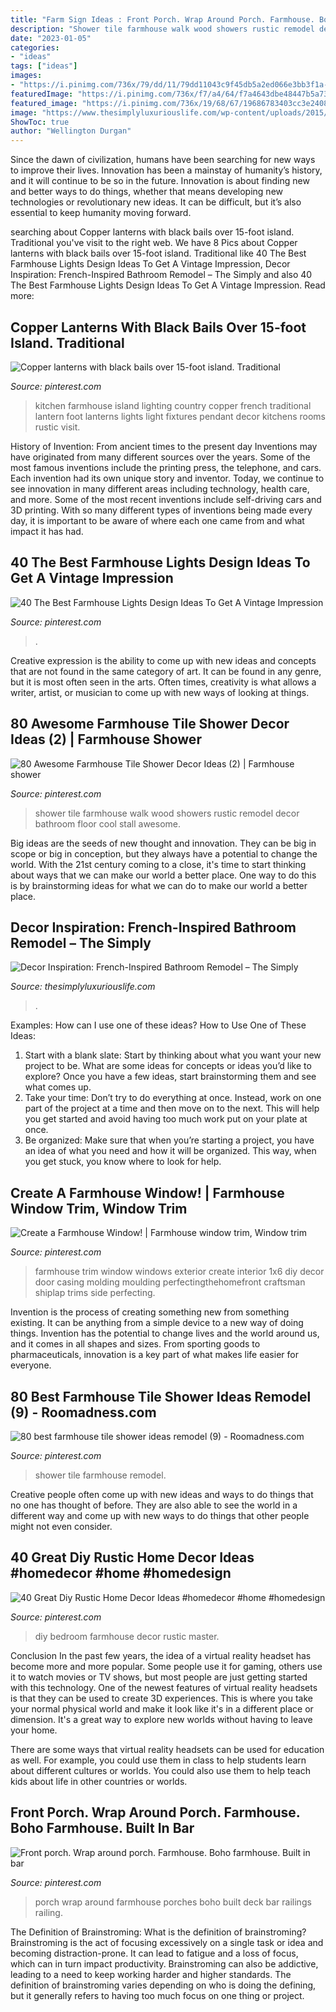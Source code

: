 ```yaml
---
title: "Farm Sign Ideas : Front Porch. Wrap Around Porch. Farmhouse. Boho Farmhouse. Built In Bar"
description: "Shower tile farmhouse walk wood showers rustic remodel decor bathroom floor cool stall awesome"
date: "2023-01-05"
categories:
- "ideas"
tags: ["ideas"]
images:
- "https://i.pinimg.com/736x/79/dd/11/79dd11043c9f45db5a2ed066e3bb3f1a--kitchen-lighting-over-island-copper-lantern.jpg"
featuredImage: "https://i.pinimg.com/736x/f7/a4/64/f7a4643dbe48447b5a7393627ceb3944--ferns-built-ins.jpg"
featured_image: "https://i.pinimg.com/736x/19/68/67/19686783403cc3e2408e6a7c7d0bf21b.jpg"
image: "https://www.thesimplyluxuriouslife.com/wp-content/uploads/2015/07/dreamywhite.jpg"
ShowToc: true
author: "Wellington Durgan"
---
```



Since the dawn of civilization, humans have been searching for new ways to improve their lives. Innovation has been a mainstay of humanity’s history, and it will continue to be so in the future. Innovation is about finding new and better ways to do things, whether that means developing new technologies or revolutionary new ideas. It can be difficult, but it’s also essential to keep humanity moving forward.

	

		
searching about Copper lanterns with black bails over 15-foot island. Traditional you've visit to the right web. We have 8 Pics about Copper lanterns with black bails over 15-foot island. Traditional like 40 The Best Farmhouse Lights Design Ideas To Get A Vintage Impression, Decor Inspiration: French-Inspired Bathroom Remodel – The Simply and also 40 The Best Farmhouse Lights Design Ideas To Get A Vintage Impression. Read more:
		
    
## Copper Lanterns With Black Bails Over 15-foot Island. Traditional

<img loading=lazy src="https://i.pinimg.com/736x/79/dd/11/79dd11043c9f45db5a2ed066e3bb3f1a--kitchen-lighting-over-island-copper-lantern.jpg" onerror="this.onerror=null;this.src='https://tse3.mm.bing.net/th?id=OIP.DPxDCGwdwKsICUVef0PV1wHaLH&amp;pid=15.1';" alt="Copper lanterns with black bails over 15-foot island. Traditional">

_Source: pinterest.com_

>kitchen farmhouse island lighting country copper french traditional lantern foot lanterns lights light fixtures pendant decor kitchens rooms rustic visit. 

	

History of Invention: From ancient times to the present day
Inventions may have originated from many different sources over the years. Some of the most famous inventions include the printing press, the telephone, and cars. Each invention had its own unique story and inventor. Today, we continue to see innovation in many different areas including technology, health care, and more. Some of the most recent inventions include self-driving cars and 3D printing. With so many different types of inventions being made every day, it is important to be aware of where each one came from and what impact it has had.

    
## 40 The Best Farmhouse Lights Design Ideas To Get A Vintage Impression

<img loading=lazy src="https://i.pinimg.com/736x/19/68/67/19686783403cc3e2408e6a7c7d0bf21b.jpg" onerror="this.onerror=null;this.src='https://tse2.mm.bing.net/th?id=OIP.l1olilmJMBpMI1ioz9U6mwHaLH&amp;pid=15.1';" alt="40 The Best Farmhouse Lights Design Ideas To Get A Vintage Impression">

_Source: pinterest.com_

>. 

	

Creative expression is the ability to come up with new ideas and concepts that are not found in the same category of art. It can be found in any genre, but it is most often seen in the arts. Often times, creativity is what allows a writer, artist, or musician to come up with new ways of looking at things.

    
## 80 Awesome Farmhouse Tile Shower Decor Ideas (2) | Farmhouse Shower

<img loading=lazy src="https://i.pinimg.com/736x/62/de/ca/62deca008a7ef588cf3dbdb00445d442.jpg" onerror="this.onerror=null;this.src='https://tse2.mm.bing.net/th?id=OIP.X0mXRBunvShclNvjlTSXYAHaJ3&amp;pid=15.1';" alt="80 Awesome Farmhouse Tile Shower Decor Ideas (2) | Farmhouse shower">

_Source: pinterest.com_

>shower tile farmhouse walk wood showers rustic remodel decor bathroom floor cool stall awesome. 

	

Big ideas are the seeds of new thought and innovation. They can be big in scope or big in conception, but they always have a potential to change the world. With the 21st century coming to a close, it's time to start thinking about ways that we can make our world a better place. One way to do this is by brainstorming ideas for what we can do to make our world a better place.

    
## Decor Inspiration: French-Inspired Bathroom Remodel – The Simply

<img loading=lazy src="https://www.thesimplyluxuriouslife.com/wp-content/uploads/2015/07/dreamywhite.jpg" onerror="this.onerror=null;this.src='https://tse4.mm.bing.net/th?id=OIP.iXhpoFeIip5MbKynk0hHoAHaLH&amp;pid=15.1';" alt="Decor Inspiration: French-Inspired Bathroom Remodel – The Simply">

_Source: thesimplyluxuriouslife.com_

>. 

	

Examples: How can I use one of these ideas?
How to Use One of These Ideas: 
1. Start with a blank slate: Start by thinking about what you want your new project to be. What are some ideas for concepts or ideas you’d like to explore? Once you have a few ideas, start brainstorming them and see what comes up. 
2. Take your time: Don’t try to do everything at once. Instead, work on one part of the project at a time and then move on to the next. This will help you get started and avoid having too much work put on your plate at once. 
3. Be organized: Make sure that when you’re starting a project, you have an idea of what you need and how it will be organized. This way, when you get stuck, you know where to look for help. 

    
## Create A Farmhouse Window! | Farmhouse Window Trim, Window Trim

<img loading=lazy src="https://i.pinimg.com/736x/0b/93/52/0b935218572c02c4dc71dbf53f638422--farmhouse-trim-farmhouse-windows.jpg" onerror="this.onerror=null;this.src='https://tse1.mm.bing.net/th?id=OIP.icV4_S9KZA7oyiGCTU21hQHaLI&amp;pid=15.1';" alt="Create a Farmhouse Window! | Farmhouse window trim, Window trim">

_Source: pinterest.com_

>farmhouse trim window windows exterior create interior 1x6 diy decor door casing molding moulding perfectingthehomefront craftsman shiplap trims side perfecting. 

	

Invention is the process of creating something new from something existing. It can be anything from a simple device to a new way of doing things. Invention has the potential to change lives and the world around us, and it comes in all shapes and sizes. From sporting goods to pharmaceuticals, innovation is a key part of what makes life easier for everyone.

    
## 80 Best Farmhouse Tile Shower Ideas Remodel (9) - Roomadness.com

<img loading=lazy src="https://i.pinimg.com/736x/e8/47/76/e8477657f594a75fb7badc60372a31c1.jpg" onerror="this.onerror=null;this.src='https://tse2.mm.bing.net/th?id=OIP.Sl9vQs_f8h4oX9ZW9JJutgHaJ3&amp;pid=15.1';" alt="80 best farmhouse tile shower ideas remodel (9) - Roomadness.com">

_Source: pinterest.com_

>shower tile farmhouse remodel. 

	

Creative people often come up with new ideas and ways to do things that no one has thought of before. They are also able to see the world in a different way and come up with new ways to do things that other people might not even consider.

    
## 40 Great Diy Rustic Home Decor Ideas #homedecor #home #homedesign

<img loading=lazy src="https://i.pinimg.com/736x/fd/0c/80/fd0c802c2959597dd36949d390641701.jpg" onerror="this.onerror=null;this.src='https://tse1.mm.bing.net/th?id=OIP.h021p4gN7LR-iNuO6N2eegHaL2&amp;pid=15.1';" alt="40 Great Diy Rustic Home Decor Ideas #homedecor #home #homedesign">

_Source: pinterest.com_

>diy bedroom farmhouse decor rustic master. 

	

Conclusion
In the past few years, the idea of a virtual reality headset has become more and more popular. Some people use it for gaming, others use it to watch movies or TV shows, but most people are just getting started with this technology. 
One of the newest features of virtual reality headsets is that they can be used to create 3D experiences. This is where you take your normal physical world and make it look like it's in a different place or dimension. It's a great way to explore new worlds without having to leave your home. 

There are some ways that virtual reality headsets can be used for education as well. For example, you could use them in class to help students learn about different cultures or worlds. You could also use them to help teach kids about life in other countries or worlds.

    
## Front Porch. Wrap Around Porch. Farmhouse. Boho Farmhouse. Built In Bar

<img loading=lazy src="https://i.pinimg.com/736x/f7/a4/64/f7a4643dbe48447b5a7393627ceb3944--ferns-built-ins.jpg" onerror="this.onerror=null;this.src='https://tse3.mm.bing.net/th?id=OIP.ROANP16JybjKosBlYH-4zQHaJ3&amp;pid=15.1';" alt="Front porch. Wrap around porch. Farmhouse. Boho farmhouse. Built in bar">

_Source: pinterest.com_

>porch wrap around farmhouse porches boho built deck bar railings railing. 

	

The Definition of Brainstroming: What is the definition of brainstroming?
Brainstroming is the act of focusing excessively on a single task or idea and becoming distraction-prone. It can lead to fatigue and a loss of focus, which can in turn impact productivity. Brainstroming can also be addictive, leading to a need to keep working harder and higher standards. The definition of brainstroming varies depending on who is doing the defining, but it generally refers to having too much focus on one thing or project.


